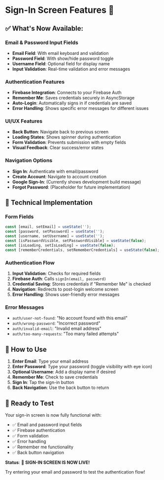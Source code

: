 # Sign-In Screen Features 🎉

## ✅ **What's Now Available:**

### **Email & Password Input Fields**
- **Email Field**: With email keyboard and validation
- **Password Field**: With show/hide password toggle
- **Username Field**: Optional field for display name
- **Input Validation**: Real-time validation and error messages

### **Authentication Features**
- **Firebase Integration**: Connects to your Firebase Auth
- **Remember Me**: Saves credentials securely in AsyncStorage
- **Auto-Login**: Automatically signs in if credentials are saved
- **Error Handling**: Shows specific error messages for different issues

### **UI/UX Features**
- **Back Button**: Navigate back to previous screen
- **Loading States**: Shows spinner during authentication
- **Form Validation**: Prevents submission with empty fields
- **Visual Feedback**: Clear success/error states

### **Navigation Options**
- **Sign In**: Authenticate with email/password
- **Create Account**: Navigate to account creation
- **Google Sign-In**: (Currently shows development build message)
- **Forgot Password**: (Placeholder for future implementation)

## 🔧 **Technical Implementation**

### **Form Fields**
```typescript
const [email, setEmail] = useState('');
const [password, setPassword] = useState('');
const [username, setUsername] = useState('');
const [isPasswordVisible, setPasswordVisible] = useState(false);
const [isLoading, setIsLoading] = useState(false);
const [rememberCredentials, setRememberCredentials] = useState(false);
```

### **Authentication Flow**
1. **Input Validation**: Checks for required fields
2. **Firebase Auth**: Calls `signIn(email, password)`
3. **Credential Saving**: Stores credentials if "Remember Me" is checked
4. **Navigation**: Redirects to post-login welcome screen
5. **Error Handling**: Shows user-friendly error messages

### **Error Messages**
- `auth/user-not-found`: "No account found with this email"
- `auth/wrong-password`: "Incorrect password"
- `auth/invalid-email`: "Invalid email address"
- `auth/too-many-requests`: "Too many failed attempts"

## 📱 **How to Use**

1. **Enter Email**: Type your email address
2. **Enter Password**: Type your password (toggle visibility with eye icon)
3. **Optional Username**: Add a display name if desired
4. **Remember Me**: Check to save credentials
5. **Sign In**: Tap the sign-in button
6. **Back Navigation**: Use the back button to return

## 🎯 **Ready to Test**

Your sign-in screen is now fully functional with:
- ✅ Email and password input fields
- ✅ Firebase authentication
- ✅ Form validation
- ✅ Error handling
- ✅ Remember me functionality
- ✅ Back button navigation

**Status**: 🚀 **SIGN-IN SCREEN IS NOW LIVE!**

Try entering your email and password to test the authentication flow!


